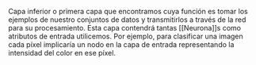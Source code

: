 Capa inferior o primera capa que encontramos cuya función es tomar los ejemplos de nuestro conjuntos de datos y transmitirlos a través de la red para su procesamiento. 
Esta capa contendrá tantas [[Neurona]]s como atributos de entrada utilicemos. Por ejemplo, para clasificar una imagen cada píxel implicaría un nodo en la capa de entrada representando
la intensidad del color en ese píxel.